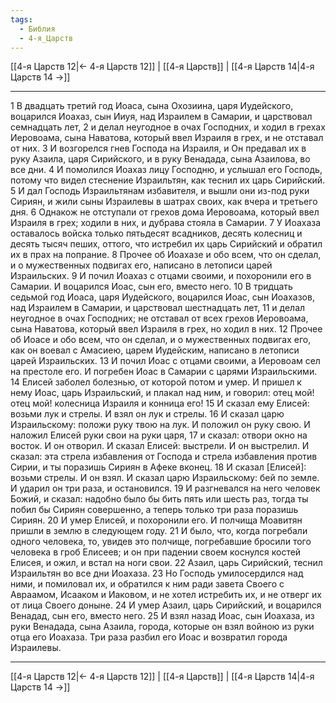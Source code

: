 ```yaml
---
tags:
  - Библия
  - 4-я_Царств
---
```

[[4-я Царств 12|← 4-я Царств 12]] | [[4-я Царств]] | [[4-я Царств 14|4-я Царств 14 →]]

---
1 В двадцать третий год Иоаса, сына Охозиина, царя Иудейского, воцарился Иоахаз, сын Ииуя, над Израилем в Самарии, и царствовал семнадцать лет,
2 и делал неугодное в очах Господних, и ходил в грехах Иеровоама, сына Наватова, который ввел Израиля в грех, и не отставал от них.
3 И возгорелся гнев Господа на Израиля, и Он предавал их в руку Азаила, царя Сирийского, и в руку Венадада, сына Азаилова, во все дни.
4 И помолился Иоахаз лицу Господню, и услышал его Господь, потому что видел стеснение Израильтян, как теснил их царь Сирийский.
5 И дал Господь Израильтянам избавителя, и вышли они из-под руки Сириян, и жили сыны Израилевы в шатрах своих, как вчера и третьего дня.
6 Однакож не отступали от грехов дома Иеровоама, который ввел Израиля в грех; ходили в них, и дубрава стояла в Самарии.
7 У Иоахаза оставалось войска только пятьдесят всадников, десять колесниц и десять тысяч пеших, оттого, что истребил их царь Сирийский и обратил их в прах на попрание.
8 Прочее об Иоахазе и обо всем, что он сделал, и о мужественных подвигах его, написано в летописи царей Израильских.
9 И почил Иоахаз с отцами своими, и похоронили его в Самарии. И воцарился Иоас, сын его, вместо него.
10 В тридцать седьмой год Иоаса, царя Иудейского, воцарился Иоас, сын Иоахазов, над Израилем в Самарии, и царствовал шестнадцать лет,
11 и делал неугодное в очах Господних; не отставал от всех грехов Иеровоама, сына Наватова, который ввел Израиля в грех, но ходил в них.
12 Прочее об Иоасе и обо всем, что он сделал, и о мужественных подвигах его, как он воевал с Амасиею, царем Иудейским, написано в летописи царей Израильских.
13 И почил Иоас с отцами своими, а Иеровоам сел на престоле его. И погребен Иоас в Самарии с царями Израильскими.
14 Елисей заболел болезнью, от которой потом и умер. И пришел к нему Иоас, царь Израильский, и плакал над ним, и говорил: отец мой! отец мой! колесница Израиля и конница его!
15 И сказал ему Елисей: возьми лук и стрелы. И взял он лук и стрелы.
16 И сказал царю Израильскому: положи руку твою на лук. И положил он руку свою. И наложил Елисей руки свои на руки царя,
17 и сказал: отвори окно на восток. И он отворил. И сказал Елисей: выстрели. И он выстрелил. И сказал: эта стрела избавления от Господа и стрела избавления против Сирии, и ты поразишь Сириян в Афеке вконец.
18 И сказал [Елисей]: возьми стрелы. И он взял. И сказал царю Израильскому: бей по земле. И ударил он три раза, и остановился.
19 И разгневался на него человек Божий, и сказал: надобно было бы бить пять или шесть раз, тогда ты побил бы Сириян совершенно, а теперь только три раза поразишь Сириян.
20 И умер Елисей, и похоронили его. И полчища Моавитян пришли в землю в следующем году.
21 И было, что, когда погребали одного человека, то, увидев это полчище, погребавшие бросили того человека в гроб Елисеев; и он при падении своем коснулся костей Елисея, и ожил, и встал на ноги свои.
22 Азаил, царь Сирийский, теснил Израильтян во все дни Иоахаза.
23 Но Господь умилосердился над ними, и помиловал их, и обратился к ним ради завета Своего с Авраамом, Исааком и Иаковом, и не хотел истребить их, и не отверг их от лица Своего доныне.
24 И умер Азаил, царь Сирийский, и воцарился Венадад, сын его, вместо него.
25 И взял назад Иоас, сын Иоахаза, из руки Венадада, сына Азаила, города, которые он взял войною из руки отца его Иоахаза. Три раза разбил его Иоас и возвратил города Израилевы.

---
[[4-я Царств 12|← 4-я Царств 12]] | [[4-я Царств]] | [[4-я Царств 14|4-я Царств 14 →]]